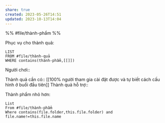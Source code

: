 ```yaml
---
share: true
created: 2023-05-26T14:51
updated: 2023-10-13T14:04
---
```

%%
#file/thành-phẩm
%%

Phục vụ cho thành quả:
```dataview
LIST
FROM #file/thành-quả 
WHERE contains(thành-phẩm,[[]])
```
Người chơi:: 

Thành quả cần có:: [[100% người tham gia cài đặt được và tự biết cách cấu hình ở buổi đầu tiên]]
Thành quả hỗ trợ::

Thành phẩm nhỏ hơn:
```dataview
List 
From #file/thành-phẩm 
Where contains(file.folder,this.file.folder) and file.name!=this.file.name
```
